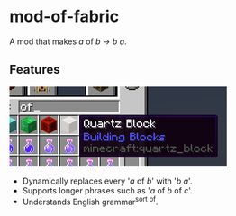 # mod-of-fabric

A mod that makes _a_ of _b_ → _b_ _a_.

## Features

![Screenshot](screenshot.png)

* Dynamically replaces every '_a_ of _b_' with '_b_ _a_'.
* Supports longer phrases such as '_a_ of _b_ of _c_'.
* Understands English grammar<sup>sort of</sup>.
